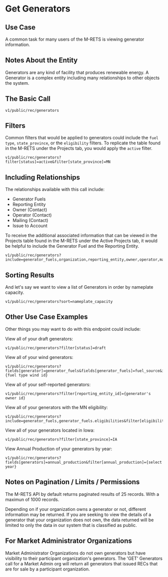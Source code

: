 # Get Generators

## Use Case

A common task for many users of the M-RETS is viewing generator information.

## Notes About the Entity

Generators are any kind of facility that produces renewable energy. A Generator is a complex entity including many relationships to other objects the system.

## The Basic Call

```
v1/public/rec/generators
```

## Filters

Common filters that would be applied to generators could include the `fuel type`, `state_province`, or the `eligibility` filters. To replicate the table found in the M-RETS under the Projects tab, you would apply the `active` filter.

```
v1/public/rec/generators?filter[status]=active&filter[state_province]=MN
```

## Including Relationships

The relationships available with this call include:

* Generator Fuels
* Reporting Entity
* Owner (Contact)
* Operator (Contact)
* Mailing (Contact)
* Issue to Account

To receive the additional associated information that can be viewed in the Projects table found in the M-RETS under the Active Projects tab, it would be helpful to include the Generator Fuel and the Reporting Entity.

```
v1/public/rec/generators?include=generator_fuels,organization,reporting_entity,owner,operator,mailing,issue_to_account
```

## Sorting Results

And let's say we want to view a list of Generators in order by nameplate capacity.

```
v1/public/rec/generators?sort=nameplate_capacity
```

## Other Use Case Examples

Other things you may want to do with this endpoint could include:

View all of your draft generators:

```
v1/public/rec/generators?filter[status]=draft
```

View all of your wind generators:

```
v1/public/rec/generators?fields[generator]=generator_fuels&fields[generator_fuels]=fuel_source&include=generator_fuels.fuel_source&filter[fuel_type]={fuel type wind id}
```

View all of your self-reported generators:

```
v1/public/rec/generators?filter[reporting_entity_id]={generator's owner id}
```

View all of your generators with the MN eligibility:

```
v1/public/rec/generators?include=generator_fuels,generator_fuels.eligibilities&filter[eligibilities]=mn
```

View all of your generators located in Iowa:

```
v1/public/rec/generators?filter[state_province]=IA
```

View Annual Production of your generators by year:

```
v1/public/rec/generators?fields[generators]=annual_production&filter[annual_production]={select year}
```

## Notes on Pagination / Limits / Permissions

The M-RETS API by default returns paginated results of 25 records. With a maximun of 1000 records.

Depending on if your organization owns a generator or not, different information may be returned. If you are seeking to view the details of a generator that your organization does not own, the data returned will be limited to only the data in our system that is classified as public.

## For Market Administrator Organizations

Market Administrator Organizations do not own generators but have visibility to their participant organization's generators. The 'GET' Generators call for a Market Admin org will return all generators that issued RECs that are for sale by a participant organization.
